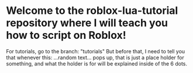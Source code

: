 # Welcome to the roblox-lua-tutorial repository where I will teach you how to script on Roblox!
For tutorials, go to the branch: "tutorials" But before that, I need to tell you that whenever this: …random text… pops up, that
is just a place holder for something, and what the holder is for will be explained inside of the 6 dots.
